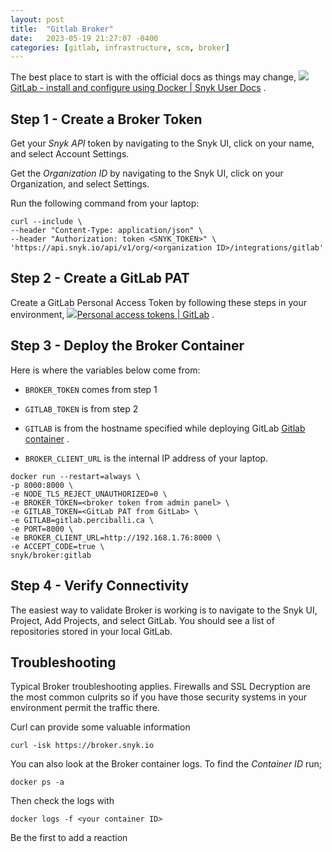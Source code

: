 ```yaml
---
layout: post
title:  "Gitlab Broker"
date:   2023-05-19 21:27:07 -0400
categories: [gitlab, infrastructure, scm, broker]
---
```

The best place to start is with the official docs as things may change, [![](GitLab%20Broker%20-%20Stephen%20Perciballi%20-%20Confluence/spaces%252F-MdwVZ6HOZriajCf5nXH%252Favatar-1631192016346.png)GitLab - install and configure using Docker | Snyk User Docs](https://docs.snyk.io/enterprise-setup/snyk-broker/install-and-configure-snyk-broker/gitlab-install-and-configure-broker/setup-broker-with-gitlab) .

## Step 1 - Create a Broker Token

Get your _Snyk API_ token by navigating to the Snyk UI, click on your name, and select Account Settings.

Get the _Organization ID_ by navigating to the Snyk UI, click on your Organization, and select Settings.

Run the following command from your laptop:

`curl --include \`  
`--header "Content-Type: application/json" \`  
`--header "Authorization: token <SNYK_TOKEN>" \`  
`'https://api.snyk.io/api/v1/org/<organization ID>/integrations/gitlab'`

## Step 2 - Create a GitLab PAT

Create a GitLab Personal Access Token by following these steps in your environment, [![](GitLab%20Broker%20-%20Stephen%20Perciballi%20-%20Confluence/favicon.ico)Personal access tokens | GitLab](https://docs.gitlab.com/ee/user/profile/personal_access_tokens.html) .

## Step 3 - Deploy the Broker Container

Here is where the variables below come from:

-   `BROKER_TOKEN` comes from step 1
    
-   `GITLAB_TOKEN` is from step 2
    
-   `GITLAB` is from the hostname specified while deploying GitLab [Gitlab container](https://snyksec.atlassian.net/wiki/spaces/~629db3cb76c0360069f263e7/blog/2023/10/18/1715732548) .
    
-   `BROKER_CLIENT_URL` is the internal IP address of your laptop.
    

`docker run --restart=always \`  
`-p 8000:8000 \`  
`-e NODE_TLS_REJECT_UNAUTHORIZED=0 \`  
`-e BROKER_TOKEN=<broker token from admin panel> \`  
`-e GITLAB_TOKEN=<GitLab PAT from GitLab> \`  
`-e GITLAB=gitlab.perciballi.ca \`  
`-e PORT=8000 \`  
`-e BROKER_CLIENT_URL=http://192.168.1.76:8000 \`  
`-e ACCEPT_CODE=true \`  
`snyk/broker:gitlab`

## Step 4 - Verify Connectivity

The easiest way to validate Broker is working is to navigate to the Snyk UI, Project, Add Projects, and select GitLab. You should see a list of repositories stored in your local GitLab.

## Troubleshooting

Typical Broker troubleshooting applies. Firewalls and SSL Decryption are the most common culprits so if you have those security systems in your environment permit the traffic there.

Curl can provide some valuable information

`curl -isk https://broker.snyk.io`

You can also look at the Broker container logs. To find the _Container ID_ run;

`docker ps -a`

Then check the logs with

`docker logs -f <your container ID>`

Be the first to add a reaction